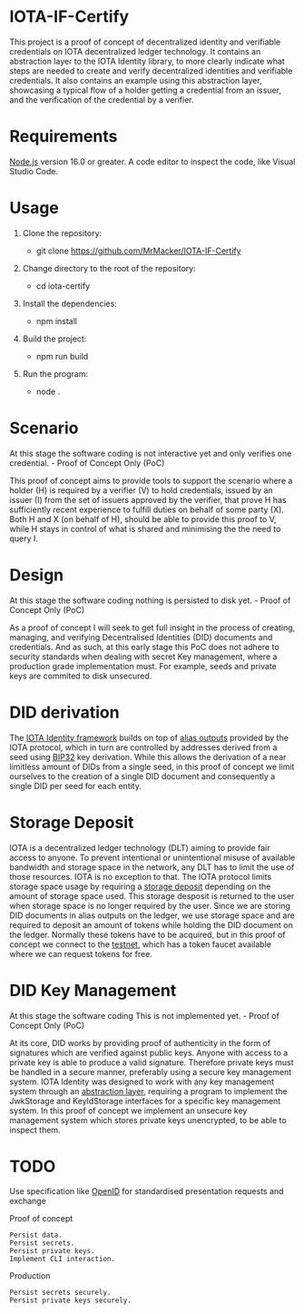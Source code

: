 # IOTA-IF-Certify
This project is a proof of concept of decentralized identity and verifiable credentials on IOTA decentralized ledger technology. It contains an abstraction layer to the IOTA Identity library, to more clearly indicate what steps are needed to create and verify decentralized identities and verifiable credentials. It also contains an example using this abstraction layer, showcasing a typical flow of a holder getting a credential from an issuer, and the verification of the credential by a verifier.

# Requirements
[Node.js](https://nodejs.org/en) version 16.0 or greater.
A code editor to inspect the code, like Visual Studio Code.

# Usage
1. Clone the repository:
   - git clone https://github.com/MrMacker/IOTA-IF-Certify

2. Change directory to the root of the repository:
   - cd iota-certify

3. Install the dependencies:
   - npm install

4. Build the project:
   - npm run build

5. Run the program:
   - node .

# Scenario
At this stage the software coding is not interactive yet and only verifies one credential. - Proof of Concept Only (PoC)

This proof of concept aims to provide tools to support the scenario where a holder (H) is required by a verifier (V) to hold credentials, issued by an issuer (I) from the set of issuers approved by the verifier, that prove H has sufficiently recent experience to fulfill duties on behalf of some party (X). Both H and X (on behalf of H), should be able to provide this proof to V, while H stays in control of what is shared and minimising the the need to query I.

# Design
At this stage the software coding nothing is persisted to disk yet. - Proof of Concept Only (PoC)

As a proof of concept I will seek to get full insight in the process of creating, managing, and verifying Decentralised Identities (DID) documents and credentials. And as such, at this early stage this PoC does not adhere to security standards when dealing with secret Key management, where a production grade implementation must. For example, seeds and private keys are commited to disk unsecured.

# DID derivation

The [IOTA Identity framework](https://wiki.iota.org/identity.rs/introduction/) builds on top of [alias outputs](https://wiki.iota.org/tips/tips/TIP-0018/#alias-output) provided by the IOTA protocol, which in turn are controlled by addresses derived from a seed using [BIP32](https://en.bitcoin.it/wiki/BIP_0032) key derivation. While this allows the derivation of a near limitless amount of DIDs from a single seed, in this proof of concept we limit ourselves to the creation of a single DID document and consequently a single DID per seed for each entity.

# Storage Deposit

IOTA is a decentralized ledger technology (DLT) aiming to provide fair access to anyone. To prevent intentional or unintentional misuse of available bandwidth and storage space in the network, any DLT has to limit the use of those resources. IOTA is no exception to that. The IOTA protocol limits storage space usage by requiring a [storage deposit](https://wiki.iota.org/learn/protocols/stardust/core-concepts/storage-deposit/) depending on the amount of storage space used. This storage desposit is returned to the user when storage space is no longer required by the user. Since we are storing DID documents in alias outputs on the ledger, we use storage space and are required to deposit an amount of tokens while holding the DID document on the ledger. Normally these tokens have to be acquired, but in this proof of concept we connect to the [testnet](https://wiki.iota.org/build/networks-endpoints/#public-testnet), which has a token faucet available where we can request tokens for free.

# DID Key Management
At this stage the software coding This is not implemented yet. - Proof of Concept Only (PoC)

At its core, DID works by providing proof of authenticity in the form of signatures which are verified against public keys. Anyone with access to a private key is able to produce a valid signature. Therefore private keys must be handled in a secure manner, preferably using a secure key management system. IOTA Identity was designed to work with any key management system through an [abstraction layer](https://wiki.iota.org/identity.rs/concepts/key_storage/), requiring a program to implement the JwkStorage and KeyIdStorage interfaces for a specific key management system. In this proof of concept we implement an unsecure key management system which stores private keys unencrypted, to be able to inspect them.

# TODO
Use specification like [OpenID](https://openid.net/specs/openid-4-verifiable-presentations-1_0.html) for standardised presentation requests and exchange

Proof of concept

    Persist data.
    Persist secrets.
    Persist private keys.
    Implement CLI interaction.

Production

    Persist secrets securely.
    Persist private keys securely.





